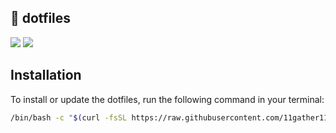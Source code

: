 ## 📂 dotfiles

![](https://github.com/11gather11/dotfiles/workflows/Ubuntu/badge.svg)
![](https://github.com/11gather11/dotfiles/workflows/macOS/badge.svg)

## Installation

To install or update the dotfiles, run the following command in your terminal:

```bash
/bin/bash -c "$(curl -fsSL https://raw.githubusercontent.com/11gather11/dotfiles/main/install.sh)"
```
